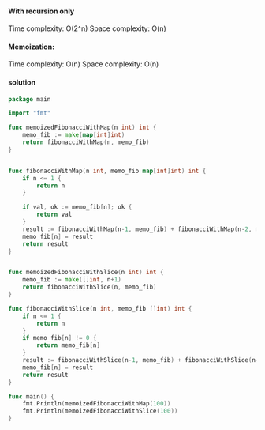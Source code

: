 #### With recursion only
Time complexity: O(2^n)
Space complexity: O(n)

#### Memoization:
Time complexity: O(n)
Space complexity: O(n)

#### solution

```go
package main

import "fmt"

func memoizedFibonacciWithMap(n int) int {
	memo_fib := make(map[int]int)
	return fibonacciWithMap(n, memo_fib)
}


func fibonacciWithMap(n int, memo_fib map[int]int) int {
	if n <= 1 {
		return n
	}

	if val, ok := memo_fib[n]; ok {
		return val
	}
	result := fibonacciWithMap(n-1, memo_fib) + fibonacciWithMap(n-2, memo_fib)
	memo_fib[n] = result
	return result
}


func memoizedFibonacciWithSlice(n int) int {
	memo_fib := make([]int, n+1)
	return fibonacciWithSlice(n, memo_fib)
}

func fibonacciWithSlice(n int, memo_fib []int) int {
	if n <= 1 {
		return n
	}
	if memo_fib[n] != 0 {
		return memo_fib[n]
	}
	result := fibonacciWithSlice(n-1, memo_fib) + fibonacciWithSlice(n-2, memo_fib)
	memo_fib[n] = result
	return result
}

func main() {
	fmt.Println(memoizedFibonacciWithMap(100))
	fmt.Println(memoizedFibonacciWithSlice(100))
}
```
